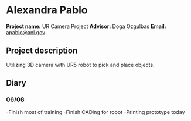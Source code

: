 # Alexandra Pablo

**Project name:** UR Camera Project
**Advisor:** Doga Ozgulbas
**Email:** apablo@anl.gov

## Project description

Utilizing 3D camera with UR5 robot to pick and place objects.

## Diary

### 06/08 

-Finish most of training
-Finish CADing for robot
-Printing prototype today
